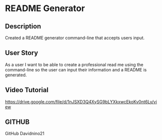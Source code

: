 
# README Generator

## Description
Created a README generator command-line that accepts users input.

## User Story
As a user I want to be able to create a professional read me using the command-line so the user can input their information and a README is generated.

## Video Tutorial
https://drive.google.com/file/d/1nJSXD3Q4XySG9bLYXkxwcEkoKv0nt6Ly/view

## GITHUB
GitHub
Davidnino21

